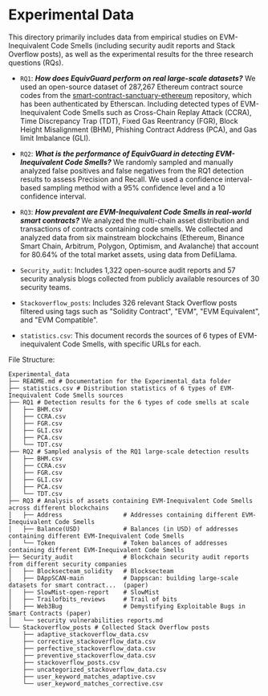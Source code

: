 # Experimental Data

This directory primarily includes data from empirical studies on EVM-Inequivalent Code Smells (including security audit reports and Stack Overflow posts), as well as the experimental results for the three research questions (RQs).

- `RQ1`: **_How does EquivGuard perform on real large-scale datasets?_** We used an open-source dataset of 287,267 Ethereum contract source codes from the [smart-contract-sanctuary-ethereum](https://github.com/tintinweb/smart-contract-sanctuary-ethereum/tree/015d0105102504dc8733a18c3543f87f1829a5e8/contracts/mainnet) repository, which has been authenticated by Etherscan. Including detected types of EVM-Inequivalent Code Smells such as Cross-Chain Replay Attack (CCRA), Time Discrepancy Trap (TDT), Fixed Gas Reentrancy (FGR), Block Height Misalignment (BHM), Phishing Contract Address (PCA), and Gas limit Imbalance (GLI).

- `RQ2`: **_What is the performance of EquivGuard in detecting EVM-Inequivalent Code Smells?_** We randomly sampled and manually analyzed false positives and false negatives from the RQ1 detection results to assess Precision and Recall. We used a confidence interval-based sampling method with a 95% confidence level and a 10 confidence interval.

- `RQ3`: **_How prevalent are EVM-Inequivalent Code Smells in real-world smart contracts?_** We analyzed the multi-chain asset distribution and transactions of contracts containing code smells. We collected and analyzed data from six mainstream blockchains (Ethereum, Binance Smart Chain, Arbitrum, Polygon, Optimism, and Avalanche) that account for 80.64% of the total market assets, using data from DefiLlama.

- `Security_audit`: Includes 1,322 open-source audit reports and 57 security analysis blogs collected from publicly available resources of 30 security teams.
- `Stackoverflow_posts`: Includes 326 relevant Stack Overflow posts filtered using tags such as "Solidity Contract", "EVM", "EVM Equivalent", and "EVM Compatible".

- `statistics.csv`: This document records the sources of 6 types of EVM-inequivalent Code Smells, with specific URLs for each.

File Structure:

```
Experimental_data
├── README.md # Documentation for the Experimental_data folder
├── statistics.csv # Distribution statistics of 6 types of EVM-Inequivalent Code Smells sources
├── RQ1 # Detection results for the 6 types of code smells at scale
│   ├── BHM.csv
│   ├── CCRA.csv
│   ├── FGR.csv
│   ├── GLI.csv
│   ├── PCA.csv
│   └── TDT.csv
├── RQ2 # Sampled analysis of the RQ1 large-scale detection results
│   ├── BHM.csv
│   ├── CCRA.csv
│   ├── FGR.csv
│   ├── GLI.csv
│   ├── PCA.csv
│   └── TDT.csv
├── RQ3 # Analysis of assets containing EVM-Inequivalent Code Smells across different blockchains
│   ├── Address                 # Addresses containing different EVM-Inequivalent Code Smells
│   ├── Balance(USD)            # Balances (in USD) of addresses containing different EVM-Inequivalent Code Smells    
│   └── Token                   # Token balances of addresses containing different EVM-Inequivalent Code Smells
├── Security_audit              # Blockchain security audit reports from different security companies
│   ├── Blocksecteam_solidity   # Blocksecteam
│   ├── DAppSCAN-main           # Dappscan: building large-scale datasets for smart contract...  (paper)
│   ├── SlowMist-open-report    # SlowMist
│   ├── Trailofbits_reviews     # Trail of bits
│   ├── Web3Bug                 # Demystifying Exploitable Bugs in Smart Contracts (paper)
│   └── security vulnerabilities reports.md
└── Stackoverflow_posts # Collected Stack Overflow posts
    ├── adaptive_stackoverflow_data.csv
    ├── corrective_stackoverflow_data.csv
    ├── perfective_stackoverflow_data.csv
    ├── preventive_stackoverflow_data.csv
    ├── stackoverflow_posts.csv
    ├── uncategorized_stackoverflow_data.csv
    ├── user_keyword_matches_adaptive.csv
    └── user_keyword_matches_corrective.csv
```

